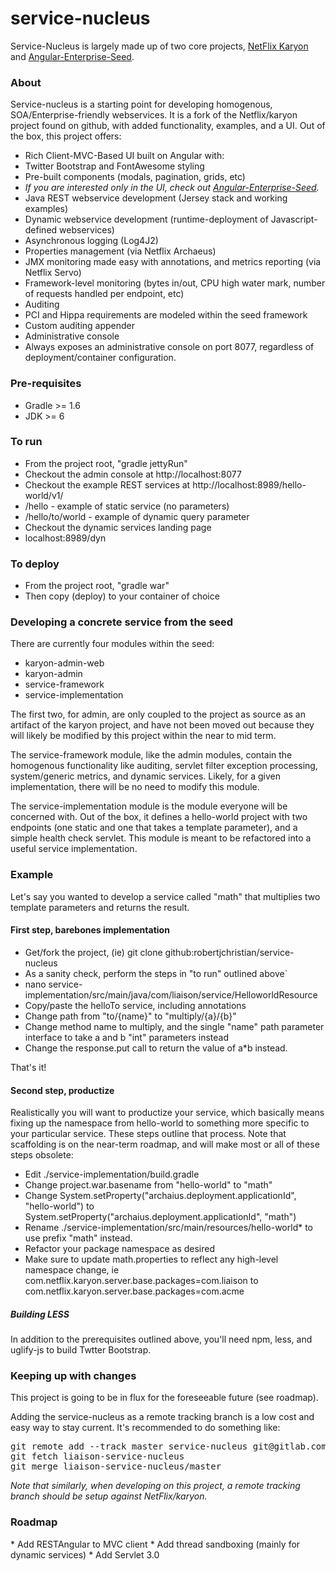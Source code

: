 # service-nucleus

Service-Nucleus is largely made up of two core projects, <a href="https://github.com/Netflix/karyon">NetFlix Karyon</a> and <a href="https://github.com/robertjchristian/angular-enterprise-seed">Angular-Enterprise-Seed</a>.

### About
Service-nucleus is a starting point for developing homogenous, SOA/Enterprise-friendly webservices.  It is a fork of the Netflix/karyon project found on github, with added functionality, examples, and a UI.  Out of the box, this project offers:

* Rich Client-MVC-Based UI built on Angular with: 
 * Twitter Bootstrap and FontAwesome styling
 * Pre-built components (modals, pagination, grids, etc)
 * <i>If you are interested only in the UI, check out <a href="https://github.com/robertjchristian/angular-enterprise-seed">Angular-Enterprise-Seed</a>.</i>
* Java REST webservice development (Jersey stack and working examples)
* Dynamic webservice development (runtime-deployment of Javascript-defined webservices)
* Asynchronous logging (Log4J2)
* Properties management (via Netflix Archaeus)
* JMX monitoring made easy with annotations, and metrics reporting (via Netflix Servo)
* Framework-level monitoring (bytes in/out, CPU high water mark, number of requests handled per endpoint, etc)
* Auditing
 * PCI and Hippa requirements are modeled within the seed framework
 * Custom auditing appender
* Administrative console
 * Always exposes an administrative console on port 8077, regardless of deployment/container configuration.

### Pre-requisites
* Gradle >= 1.6
* JDK >= 6 

### To run

* From the project root, "gradle jettyRun"
 * Checkout the admin console at http://localhost:8077
 * Checkout the example REST services at http://localhost:8989/hello-world/v1/
  * /hello - example of static service (no parameters)
  * /hello/to/world - example of dynamic query parameter
 * Checkout the dynamic services landing page
  * localhost:8989/dyn

### To deploy
* From the project root, "gradle war"
* Then copy (deploy) to your container of choice

### Developing a concrete service from the seed

There are currently four modules within the seed:

* karyon-admin-web
* karyon-admin
* service-framework
* service-implementation

The first two, for admin, are only coupled to the project as source as an artifact of the karyon project, and have not been moved out because they will likely be modified by this project within the near to mid term.

The service-framework module, like the admin modules, contain the homogenous functionality like auditing, servlet filter exception processing, system/generic metrics, and dynamic services.  Likely, for a given implementation, there will be no need to modify this module.

The service-implementation module is the module everyone will be concerned with.  Out of the box, it defines a hello-world project with two endpoints (one static and one that takes a template parameter), and a simple health check servlet.  This module is meant to be refactored into a useful service implementation.

### Example

Let's say you wanted to develop a service called "math" that multiplies two template parameters and returns the result.  

#### First step, barebones implementation
* Get/fork the project, (ie) git clone github:robertjchristian/service-nucleus
 * As a sanity check, perform the steps in "to run" outlined above` 
* nano service-implementation/src/main/java/com/liaison/service/HelloworldResource
 * Copy/paste the helloTo service, including annotations
 * Change path from "to/{name}" to "multiply/{a}/{b}"
 * Change method name to multiply, and the single "name" path parameter interface to take a and b "int" parameters instead
 * Change the response.put call to return the value of a*b instead.

That's it!

#### Second step, productize

Realistically you will want to productize your service, which basically means fixing up the namespace from hello-world to something more specific to your particular service.  These steps outline that process.  Note that scaffolding is on the near-term roadmap, and will make most or all of these steps obsolete:

* Edit ./service-implementation/build.gradle
 * Change project.war.basename from "hello-world" to "math"
 * Change System.setProperty("archaius.deployment.applicationId", "hello-world") to System.setProperty("archaius.deployment.applicationId", "math")
* Rename ./service-implementation/src/main/resources/hello-world* to use prefix "math" instead.  
* Refactor your package namespace as desired 
 * Make sure to update math.properties to reflect any high-level namespace change, ie com.netflix.karyon.server.base.packages=com.liaison
to com.netflix.karyon.server.base.packages=com.acme

##### Building LESS
In addition to the prerequisites outlined above, you'll need npm, less, and uglify-js to build Twtter Bootstrap.

### Keeping up with changes

This project is going to be in flux for the foreseeable future (see roadmap).

Adding the service-nucleus as a remote tracking branch is a low cost and easy way to stay current. It's recommended to do something like:

<pre>
git remote add --track master service-nucleus git@gitlab.com:g2/liaison-service-nucleus.git
git fetch liaison-service-nucleus
git merge liaison-service-nucleus/master
</pre>

<i>Note that similarly, when developing on this project, a remote tracking branch should be setup against NetFlix/karyon.</i>

<h3>Roadmap</h3>
* Add RESTAngular to MVC client
* Add thread sandboxing (mainly for dynamic services)
* Add Servlet 3.0
